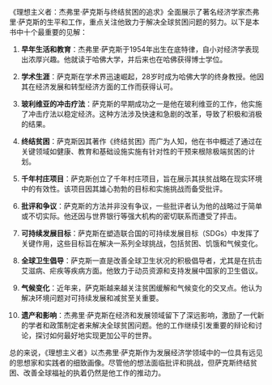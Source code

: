 《理想主义者：杰弗里·萨克斯与终结贫困的追求》全面展示了著名经济学家杰弗里·萨克斯的生平和工作，重点关注他致力于解决全球贫困问题的努力。以下是本书中十个最重要的见解：

1. **早年生活和教育**：杰弗里·萨克斯于1954年出生在底特律，自小对经济学表现出浓厚兴趣。他就读于哈佛大学，并后来也在哈佛获得博士学位。

2. **学术生涯**：萨克斯在学术界迅速崛起，28岁时成为哈佛大学的终身教授。他因其在经济发展和转型经济方面的工作而获得认可。

3. **玻利维亚的冲击疗法**：萨克斯的早期成功之一是他在玻利维亚的工作，他实施了冲击疗法以稳定经济。这种方法涉及快速和急剧的改革，导致了积极和消极的结果。

4. **终结贫困**：萨克斯因其著作《终结贫困》而广为人知，他在书中概述了通过在关键领域如健康、教育和基础设施实施有针对性的干预来根除极端贫困的计划。

5. **千年村庄项目**：萨克斯创立了千年村庄项目，旨在展示其扶贫战略在现实环境中的有效性。该项目因其雄心勃勃的目标和实施挑战而备受批评。

6. **批评和争议**：萨克斯的方法并非没有争议，一些批评者认为他的战略过于简单或不切实际。他还因与世界银行等强大机构的密切联系而遭受了抨击。

7. **可持续发展目标**：萨克斯在塑造联合国的可持续发展目标（SDGs）中发挥了关键作用，这些目标旨在解决一系列全球挑战，包括贫困、饥饿和气候变化。

8. **全球卫生倡导**：萨克斯一直是改善全球卫生状况的积极倡导者，尤其是在抗击艾滋病、疟疾等疾病方面。他致力于动员资源和支持发展中国家的卫生倡议。

9. **气候变化**：近年来，萨克斯越来越关注贫困缓解和气候变化的交叉点。他认为解决环境问题对可持续发展和减贫至关重要。

10. **遗产和影响**：杰弗里·萨克斯在经济和发展领域留下了深远影响，激励了一代新的学者和政策制定者来解决全球贫困问题。他的工作继续引发重要的辩论和讨论，探讨如何最好地实现更加公平的世界。

总的来说，《理想主义者》以杰弗里·萨克斯作为发展经济学领域中的一位具有远见的思想家和实践者的细致画像。尽管他的想法面临批评和挑战，但萨克斯终结贫困、改善全球福祉的执着仍然是他工作的推动力。